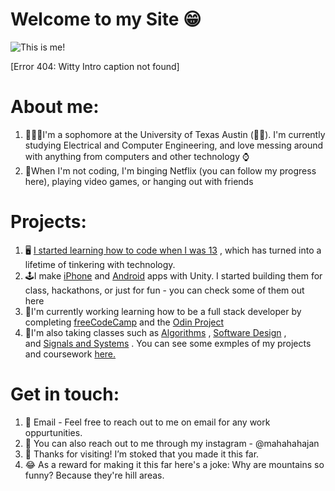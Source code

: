 # Welcome to my Site 😁

![This is me!](https://github.com/account)

[Error 404: Witty Intro caption not found]

# About me:

1. 👨🏽‍🎓I'm a sophomore at the University of Texas Austin (🤘🏽). I'm currently studying Electrical and Computer Engineering, and love messing around with anything from computers and other technology ⌚️
2. 📸When I'm not coding, I'm binging Netflix (you can follow my progress here), playing video games, or hanging out with friends

# Projects:

1. 🖥 [I started learning how to code when I was 13](http://pulkitmportfolio.weebly.com/bio.html) , which has turned into a lifetime of tinkering with technology.
2. 🕹I make [iPhone](https://mahahahajan.github.io/PortfolioPage/) and [Android](https://mahahahajan.github.io/PortfolioPage/) apps with Unity. I started building them for class, hackathons, or just for fun - you can check some of them out here
3. 🔋I'm currently working learning how to be a full stack developer by completing [freeCodeCamp](https://www.freecodecamp.org/mahahahajan) and the [Odin Project](https://mahahahajan.github.io/PortfolioPage/)
4. 📒I'm also taking classes such as [Algorithms](https://mahahahajan.github.io/PortfolioPage/) , [Software Design](https://mahahahajan.github.io/PortfolioPage/) , and [Signals and Systems](https://mahahahajan.github.io/PortfolioPage/) . You can see some exmples of my projects and coursework [here.](https://mahahahajan.github.io/PortfolioPage/)

# Get in touch:

1. 📧 Email - Feel free to reach out to me on email for any work oppurtunities.
2. 📲 You can also reach out to me through my instagram - @mahahahajan
3. 💙 Thanks for visiting! I’m stoked that you made it this far.
4. 😂 As a reward for making it this far here's a joke: Why are mountains so funny? Because they're hill areas.
